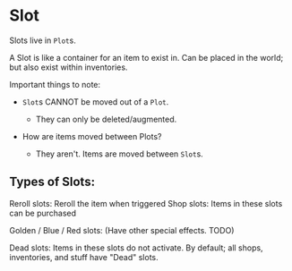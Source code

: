 

# Slot
Slots live in `Plot`s.

A Slot is like a container for an item to exist in.
Can be placed in the world; but also exist within inventories.



Important things to note:
- `Slot`s CANNOT be moved out of a `Plot`.
    - They can only be deleted/augmented.

- How are items moved between Plots?
    - They aren't. Items are moved between `Slot`s.




## Types of Slots:
Reroll slots:
    Reroll the item when triggered
Shop slots:
    Items in these slots can be purchased

Golden / Blue / Red slots:
    (Have other special effects. TODO)

Dead slots:
    Items in these slots do not activate.
    By default; all shops, inventories, and stuff have "Dead" slots.




